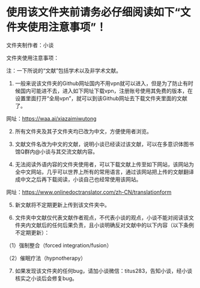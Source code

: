 # 使用该文件夹前请务必仔细阅读如下“文件夹使用注意事项”！
文件夹制作者：小谈

文件夹使用注意事项：

注：一下所说的“文献”包括学术以及非学术文献。

1. 一般来说该文件夹的Github网址国内不用vpn就可以进入，但是为了防止有时候国内可能进不去，进入如下网址下载vpn，注册账号使用其免费的版本，在设置里面打开“全局vpn”，就可以到该Github网址去下载文件夹里面的文献了。

网址：https://waa.ai/xiazaimiwutong

2. 所有文件夹及其子文件夹均已改为中文，方便使用者浏览。

3. 文献文件名改为中文的文献，说明小谈已经读过该文献，可以在多意识体图书馆Q群内@小谈与其交流文献内容。

4. 无法阅读外语内容的文件夹使用者，可以下载文献上传至如下网站，该网站为全中文网站，几乎可以世界上所有的常用语言，通过该网站把上传的文献翻译成中文之后再下载阅读，小谈自己也经常使用该网站。

网址：https://www.onlinedoctranslator.com/zh-CN/translationform

5. 新文献将不定期更新上传到该文件夹中。

6. 文件夹中文献仅代表文献作者观点，不代表小谈的观点，小谈不能对阅读该文件夹内文献后的任何后果负责，且小谈明确反对文献中的以下内容（以下条例不定期更新）：

（1）强制整合（forced integration/fusion）

（2）催眠疗法（hypnotherapy）

7. 如果发现该文件夹的任何bug，请加小谈微信：titus283，告知小谈，经小谈核实之小谈后会修复bug。